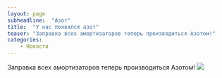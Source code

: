 ```yaml
---
layout: page
subheadline:  "Азот"
title:  "У нас появился азот"
teaser: "Заправка всех амортизаторов теперь производиться Азотом!"
categories:
    - Новости
---
```

Заправка всех амортизаторов теперь производиться Азотом!
![]({{site.baseurl}}https://djebel-club.ru/forum/uploads/monthly_11_2015/post-2071-1447334587.jpg)
